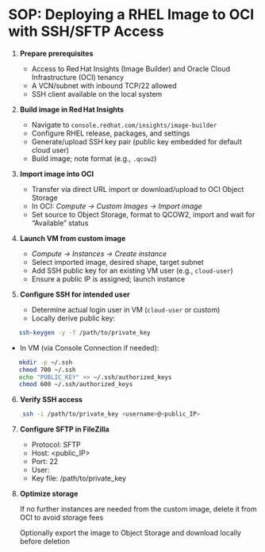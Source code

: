 # SOP: Deploying a RHEL Image to OCI with SSH/SFTP Access

1. **Prepare prerequisites**

   - Access to Red Hat Insights (Image Builder) and Oracle Cloud Infrastructure (OCI) tenancy
   - A VCN/subnet with inbound TCP/22 allowed
   - SSH client available on the local system

2. **Build image in Red Hat Insights**

   - Navigate to `console.redhat.com/insights/image-builder`
   - Configure RHEL release, packages, and settings
   - Generate/upload SSH key pair (public key embedded for default cloud user)
   - Build image; note format (e.g., `.qcow2`)

3. **Import image into OCI**

   - Transfer via direct URL import or download/upload to OCI Object Storage
   - In OCI: _Compute → Custom Images → Import image_
   - Set source to Object Storage, format to QCOW2, import and wait for “Available” status

4. **Launch VM from custom image**

   - _Compute → Instances → Create instance_
   - Select imported image, desired shape, target subnet
   - Add SSH public key for an existing VM user (e.g., `cloud-user`)
   - Ensure a public IP is assigned; launch instance

5. **Configure SSH for intended user**
   - Determine actual login user in VM (`cloud-user` or custom)
   - Locally derive public key:

```bash
   ssh-keygen -y -f /path/to/private_key
```

- In VM (via Console Connection if needed):

```bash
   mkdir -p ~/.ssh
   chmod 700 ~/.ssh
   echo "PUBLIC_KEY" >> ~/.ssh/authorized_keys
   chmod 600 ~/.ssh/authorized_keys
```

6. **Verify SSH access**

```bash
    ssh -i /path/to/private_key <username>@<public_IP>
```

7. **Configure SFTP in FileZilla**

   - Protocol: SFTP
   - Host: <public_IP>
   - Port: 22
   - User: <username>
   - Key file: /path/to/private_key

8. **Optimize storage**

   If no further instances are needed from the custom image, delete it from OCI to avoid storage fees

   Optionally export the image to Object Storage and download locally before deletion
